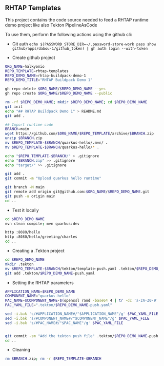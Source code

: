 ## RHTAP Templates

This project contains the code source needed to feed a RHTAP runtime demo project like also Tekton PipelineAsCode

To use them, perform the following actions using the github cli:

- Git auth
`echo $(PASSWORD_STORE_DIR=~/.password-store-work pass show github/apps/dabou-1/github_token) | gh auth login --with-token`

- Create github project

```bash
ORG_NAME=halkyonio
REPO_TEMPLATE=rhtap-templates
REPO_DEMO_NAME=rhtap-buildpack-demo-1
REPO_DEMO_TITLE="RHTAP Buildpack Demo 1"

gh repo delete $ORG_NAME/$REPO_DEMO_NAME --yes
gh repo create $ORG_NAME/$REPO_DEMO_NAME --public

rm -rf $REPO_DEMO_NAME; mkdir $REPO_DEMO_NAME; cd $REPO_DEMO_NAME
git init
echo "## RHTAP Buildpack Demo 1" > README.md
git add .

## Import runtime code
BRANCH=main
wget https://github.com/$ORG_NAME/$REPO_TEMPLATE/archive/$BRANCH.zip
unzip $BRANCH.zip
mv $REPO_TEMPLATE-$BRANCH/quarkus-hello/.mvn/ .
mv $REPO_TEMPLATE-$BRANCH/quarkus-hello/* .

echo "$REPO_TEMPLATE-$BRANCH/" > .gitignore
echo "$BRANCH.zip" >> .gitignore
echo "target/" >> .gitignore

git add .
git commit -m "Upload quarkus hello runtime"

git branch -M main
git remote add origin git@github.com:$ORG_NAME/$REPO_DEMO_NAME.git
git push -u origin main
cd ..
```
- Test it locally
```bash
cd $REPO_DEMO_NAME
mvn clean compile; mvn quarkus:dev

http :8080/hello
http :8080/hello/greeting/charles
cd ..
```
- Creating a .Tekton project
```bash
cd $REPO_DEMO_NAME
mkdir .tekton
mv $REPO_TEMPLATE-$BRANCH/tekton/template-push.yaml .tekton/$REPO_DEMO_NAME-push.yaml
git add .tekton/$REPO_DEMO_NAME-push.yaml
```

- Setting the RHTAP parameters
```bash
APPLICATION_NAME=$REPO_DEMO_NAME
COMPONENT_NAME="quarkus-hello"
PAC_NAME=$COMPONENT_NAME-$(openssl rand -base64 4 | tr -dc 'a-zA-Z0-9' | cut -c1-5)
PAC_YAML_FILE=".tekton/$REPO_DEMO_NAME-push.yaml"

sed -i.bak 's/#APPLICATION_NAME#/"$APPLICATION_NAME"/g' $PAC_YAML_FILE
sed -i.bak 's/#COMPONENT_NAME#/"$COMPONENT_NAME"/g' $PAC_YAML_FILE
sed -i.bak 's/#PAC_NAME#/"$PAC_NAME"/g' $PAC_YAML_FILE


git commit -sm "Add the tekton push file" .tekton/$REPO_DEMO_NAME-push.yaml; git push
cd ..
```

- Cleaning
```bash
rm $BRANCH.zip; rm -r $REPO_TEMPLATE-$BRANCH
```



